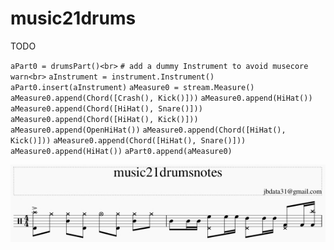 # music21drums

TODO

`aPart0 = drumsPart()<br>`
`# add a dummy Instrument to avoid musecore warn<br>`
`aInstrument = instrument.Instrument()`
`aPart0.insert(aInstrument)`
`aMeasure0 = stream.Measure()`
`aMeasure0.append(Chord([Crash(), Kick()]))`
`aMeasure0.append(HiHat())`
`aMeasure0.append(Chord([HiHat(), Snare()]))`
`aMeasure0.append(Chord([HiHat(), Kick()]))`
`aMeasure0.append(OpenHiHat())`
`aMeasure0.append(Chord([HiHat(), Kick()]))`
`aMeasure0.append(Chord([HiHat(), Snare()]))`
`aMeasure0.append(HiHat())`
`aPart0.append(aMeasure0)`


![Screenshot](headline.jpg)
